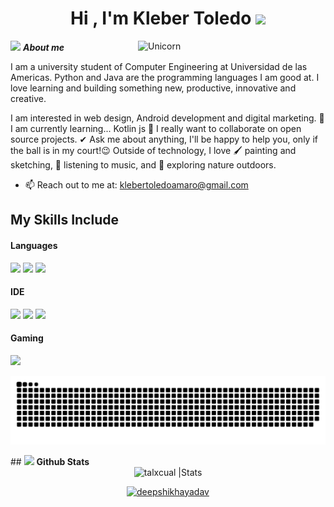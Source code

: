 <h1 align="center">Hi , I'm Kleber Toledo <img src="https://media.giphy.com/media/hvRJCLFzcasrR4ia7z/giphy.gif" width="35"></h1>
<img align="right" width=300px alt="Unicorn" src="https://c.tenor.com/GN73MKBawZYAAAAi/busy-cute.gif" />

<img src="https://media.giphy.com/media/ObNTw8Uzwy6KQ/giphy.gif" width="30px">&nbsp;***About me***

I am a university student of Computer Engineering at Universidad de las Americas. Python and Java are the programming languages ​​I am good at. I love learning and building something new, productive, innovative and creative.

I am interested in web design, Android development and digital marketing.
🌱 I am currently learning...
Kotlin
 js
👯 I really want to collaborate on open source projects.
✔ Ask me about anything, I'll be happy to help you, only if the ball is in my court!😉
Outside of technology, I love 🖌️ painting and sketching, 🎵 listening to music, and 🌴 exploring nature outdoors.
- 📫 Reach out to me at: <a href="klebertoledoamaro@gmail.com">klebertoledoamaro@gmail.com</a>

## My Skills Include

<h4> Languages </h4>
<span> 

  <img src="https://img.shields.io/badge/python-3670A0?style=for-the-badge&logo=python&logoColor=ffdd54">
  <img src="https://img.shields.io/badge/java-%23ED8B00.svg?style=for-the-badge&logo=openjdk&logoColor=white">
  <img src="https://img.shields.io/badge/kotlin-%237F52FF.svg?style=for-the-badge&logo=kotlin&logoColor=white">
  
  >
</span>



<h4> IDE </h4>
<span>
<img src="https://img.shields.io/badge/Android_Studio-3DDC84?style=for-the-badge&logo=android-studio&logoColor=white">
<img src="https://img.shields.io/badge/Visual_Studio_Code-0078D4?style=for-the-badge&logo=visual%20studio%20code&logoColor=white">
<img src="https://img.shields.io/badge/Replit-DD1200?style=for-the-badge&logo=Replit&logoColor=white">




</span>


<h4> Gaming </h4>
<span>
  <img src="https://img.shields.io/badge/unity-%23000000.svg?style=for-the-badge&logo=unity&logoColor=white">

<p align="center">
  <img src="https://github.com/DHANOLA/DHANOLA/raw/output/github-contribution-grid-snake.svg" alt="snake"></center>
</p>
 

</span>
## <img src="https://th.bing.com/th/id/R.011db7f1e14cdcefd5ed8b056f70d038?rik=NHHx7PD%2bLTi5YA&riu=http%3a%2f%2fui.trinine.net%2fwp%2fwp-content%2fuploads%2f2016%2f06%2f20160602_GraphAnimeIcon.gif&ehk=TXXGvgTPI6i%2f5xQe%2fW3mnT36hQPfIBwZcQsaKAlJWhs%3d&risl=&pid=ImgRaw&r=0" width="25"> <b>Github Stats</b>

 <div align="center">
<img src="https://github-readme-stats.vercel.app/api?username=talxcual&count_private=true&show_icons=true&theme=highcontrast&include_all_commits=true" alt="talxcual |Stats" />
   
   <a href="https://github.com/talxcual"><img src="https://github-profile-summary-cards.vercel.app/api/cards/profile-details?username=talxcual&theme=dracula&hide_border=true"  width="520" alt="deepshikhayadav"/></a>
